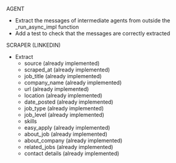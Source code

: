 AGENT
- Extract the messages of intermediate agents from outside the _run_async_impl function
- Add a test to check that the messages are correctly extracted

SCRAPER (LINKEDIN)
- Extract
    - source (already implemented)
    - scraped_at (already implemented)
    - job_title (already implemented)
    - company_name (already implemented)
    - url (already implemented)
    - location (already implemented)
    - date_posted (already implemented)
    - job_type (already implemented)
    - job_level (already implemented)
    - skills
    - easy_apply (already implemented)
    - about_job (already implemented)
    - about_company (already implemented)
    - related_jobs (already implemented)
    - contact details (already implemented)
